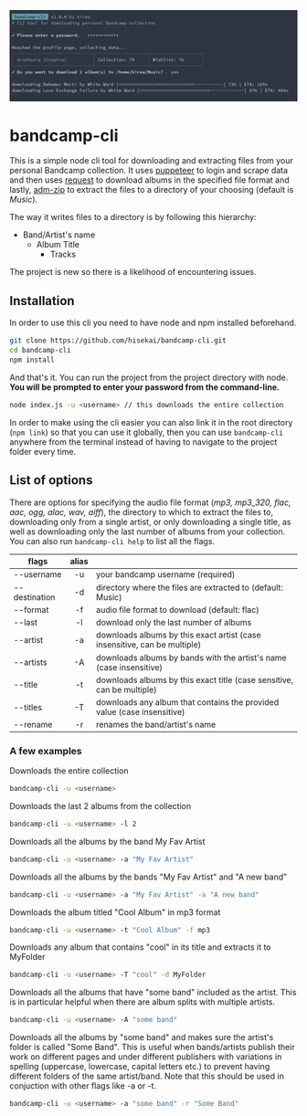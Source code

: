![bandcamp-cli-screenshot](.github/bandcamp-cli.png)

# bandcamp-cli

This is a simple node cli tool for downloading and extracting files from your personal Bandcamp collection.
It uses [puppeteer](https://github.com/puppeteer/puppeteer/) to login and scrape data and then uses [request](https://github.com/request/request) to download albums in the specified file format and lastly, [adm-zip](https://github.com/cthackers/adm-zip) to extract the files to a directory of your choosing (default is _Music_).

The way it writes files to a directory is by following this hierarchy:

- Band/Artist's name
  - Album Title
    - Tracks

The project is new so there is a likelihood of encountering issues.

## Installation

In order to use this cli you need to have node and npm installed beforehand.

```sh
git clone https://github.com/hisekai/bandcamp-cli.git
cd bandcamp-cli
npm install
```

And that's it. You can run the project from the project directory with node. **You will be prompted to enter your password from the command-line.**

```sh
node index.js -u <username> // this downloads the entire collection
```

In order to make using the cli easier you can also link it in the root directory (`npm link`) so that you can use it globally, then you can use `bandcamp-cli` anywhere from the terminal instead of having to navigate to the project folder every time.

## List of options

There are options for specifying the audio file format (_mp3, mp3_320, flac, aac, ogg, alac, wav, aiff_), the directory to which to extract the files to, downloading only from a single artist, or only downloading a single title, as well as downloading only the last number of albums from your collection. You can also run `bandcamp-cli help` to list all the flags.

| flags         | alias |                                                                           |
| ------------- | :---: | ------------------------------------------------------------------------- |
| --username    |  -u   | your bandcamp username (required)                                         |
| --destination |  -d   | directory where the files are extracted to (default: Music)               |
| --format      |  -f   | audio file format to download (default: flac)                             |
| --last        |  -l   | download only the last number of albums                                   |
| --artist      |  -a   | downloads albums by this exact artist (case insensitive, can be multiple) |
| --artists     |  -A   | downloads albums by bands with the artist's name (case insensitive)       |
| --title       |  -t   | downloads albums by this exact title (case sensitive, can be multiple)    |
| --titles      |  -T   | downloads any album that contains the provided value (case insensitive)   |
| --rename      |  -r   | renames the band/artist's name                                            |

### A few examples

Downloads the entire collection

```sh
bandcamp-cli -u <username>
```

Downloads the last 2 albums from the collection

```sh
bandcamp-cli -u <username> -l 2
```

Downloads all the albums by the band My Fav Artist

```sh
bandcamp-cli -u <username> -a "My Fav Artist"
```

Downloads all the albums by the bands "My Fav Artist" and "A new band"

```sh
bandcamp-cli -u <username> -a "My Fav Artist" -a "A new band"
```

Downloads the album titled "Cool Album" in mp3 format

```sh
bandcamp-cli -u <username> -t "Cool Album" -f mp3
```

Downloads any album that contains "cool" in its title and extracts it to MyFolder

```sh
bandcamp-cli -u <username> -T "cool" -d MyFolder
```

Downloads all the albums that have "some band" included as the artist. This is in particular helpful when there are album splits with multiple artists.

```sh
bandcamp-cli -u <username> -A "some band"
```

Downloads all the albums by "some band" and makes sure the artist's folder is called "Some Band". This is useful when bands/artists publish their work on different pages and under different publishers with variations in spelling (uppercase, lowercase, capital letters etc.) to prevent having different folders of the same artist/band. Note that this should be used in conjuction with other flags like -a or -t.

```sh
bandcamp-cli -u <username> -a "some band" -r "Some Band"
```
